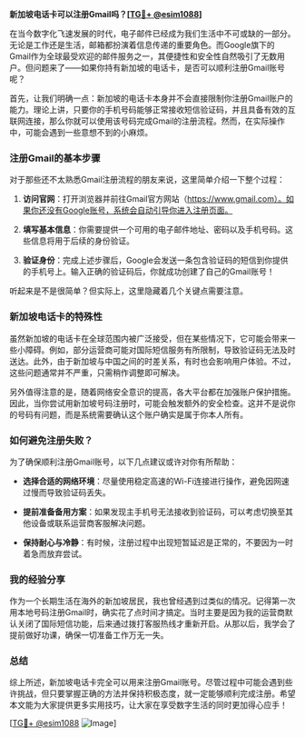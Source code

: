 **新加坡电话卡可以注册Gmail吗？[[TG💪+ @esim1088](https://t.me/s/esim1088)]**

在当今数字化飞速发展的时代，电子邮件已经成为我们生活中不可或缺的一部分。无论是工作还是生活，邮箱都扮演着信息传递的重要角色。而Google旗下的Gmail作为全球最受欢迎的邮件服务之一，其便捷性和安全性自然吸引了无数用户。但问题来了——如果你持有新加坡的电话卡，是否可以顺利注册Gmail账号呢？

首先，让我们明确一点：新加坡的电话卡本身并不会直接限制你注册Gmail账户的能力。理论上讲，只要你的手机号码能够正常接收短信验证码，并且具备有效的互联网连接，那么你就可以使用该号码完成Gmail的注册流程。然而，在实际操作中，可能会遇到一些意想不到的小麻烦。

### 注册Gmail的基本步骤

对于那些还不太熟悉Gmail注册流程的朋友来说，这里简单介绍一下整个过程：

1. **访问官网**：打开浏览器并前往Gmail官方网站（https://www.gmail.com）。如果你还没有Google账号，系统会自动引导你进入注册页面。
   
2. **填写基本信息**：你需要提供一个可用的电子邮件地址、密码以及手机号码。这些信息将用于后续的身份验证。

3. **验证身份**：完成上述步骤后，Google会发送一条包含验证码的短信到你提供的手机号上。输入正确的验证码后，你就成功创建了自己的Gmail账号！

听起来是不是很简单？但实际上，这里隐藏着几个关键点需要注意。

### 新加坡电话卡的特殊性

虽然新加坡的电话卡在全球范围内被广泛接受，但在某些情况下，它可能会带来一些小障碍。例如，部分运营商可能对国际短信服务有所限制，导致验证码无法及时送达。此外，由于新加坡与中国之间的时差关系，有时也会影响用户体验。不过，这些问题通常并不严重，只需稍作调整即可解决。

另外值得注意的是，随着网络安全意识的提高，各大平台都在加强账户保护措施。因此，当你尝试用新加坡号码注册时，可能会触发额外的安全检查。这并不是说你的号码有问题，而是系统需要确认这个账户确实是属于你本人所有。

### 如何避免注册失败？

为了确保顺利注册Gmail账号，以下几点建议或许对你有所帮助：

- **选择合适的网络环境**：尽量使用稳定高速的Wi-Fi连接进行操作，避免因网速过慢而导致验证码丢失。
  
- **提前准备备用方案**：如果发现主手机号无法接收到验证码，可以考虑切换至其他设备或联系运营商客服解决问题。

- **保持耐心与冷静**：有时候，注册过程中出现短暂延迟是正常的，不要因为一时着急而放弃尝试。

### 我的经验分享

作为一个长期生活在海外的新加坡居民，我也曾经遇到过类似的情况。记得第一次用本地号码注册Gmail时，确实花了点时间才搞定。当时主要是因为我的运营商默认关闭了国际短信功能，后来通过拨打客服热线才重新开启。从那以后，我学会了提前做好功课，确保一切准备工作万无一失。

### 总结

综上所述，新加坡电话卡完全可以用来注册Gmail账号。尽管过程中可能会遇到些许挑战，但只要掌握正确的方法并保持积极态度，就一定能够顺利完成注册。希望本文能为大家提供更多实用技巧，让大家在享受数字生活的同时更加得心应手！

[[TG💪+ @esim1088](https://t.me/s/esim1088) ![Image](https://i.postimg.cc/4NQfJmqS/Snipaste-2025-05-13-00-14-12.png)]